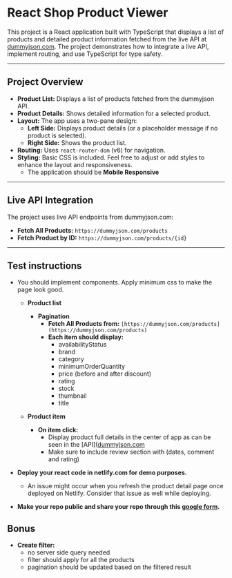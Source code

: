 # React Shop Product Viewer

This project is a React application built with TypeScript that displays a list of products and detailed product information fetched from the live API at [dummyjson.com](https://dummyjson.com/products). The project demonstrates how to integrate a live API, implement routing, and use TypeScript for type safety.

---

## Project Overview

- **Product List:** Displays a list of products fetched from the dummyjson API.
- **Product Details:** Shows detailed information for a selected product.
- **Layout:** The app uses a two-pane design:
  - **Left Side:** Displays product details (or a placeholder message if no product is selected).
  - **Right Side:** Shows the product list.
- **Routing:** Uses `react-router-dom` (v6) for navigation.
- **Styling:** Basic CSS is included. Feel free to adjust or add styles to enhance the layout and responsiveness.
  - The application should be **Mobile Responsive**

---

## Live API Integration

The project uses live API endpoints from dummyjson.com:

- **Fetch All Products:** `https://dummyjson.com/products`
- **Fetch Product by ID:** `https://dummyjson.com/products/{id}`

---

## Test instructions

- You should implement components. Apply minimum css to make the page look good. 

  - **Product list**

    - **Pagination**
      - **Fetch All Products from:** `[https://dummyjson.com/products](https://dummyjson.com/products)`
      - **Each item should display:**
        - availabilityStatus
        - brand
        - category
        - minimumOrderQuantity
        - price (before and after discount)
        - rating
        - stock
        - thumbnail
        - title
        

  - **Product item**

    - **On item click:**
      - Display product full details in the center of app as can be seen in the [API]([dummyjson.com](https://dummyjson.com/products/1)
      - Make sure to include review section with (dates, comment and rating)

- **Deploy your react code in netlify.com for demo purposes.**
  - An issue might occur when you refresh the product detail page once deployed on Netlify. Consider that issue as well while deploying.
 
- **Make your repo public and share your repo through this [google form](https://docs.google.com/forms/d/e/1FAIpQLSfpqEJL-Uz01ZIthyqB_VOhXXvrFNlZDizWkqNHFhanxyL90A/viewform).**

## **Bonus**

- **Create filter:**
  - no server side query needed
  - filter should apply for all the products
  - pagination should be updated based on the filtered result
